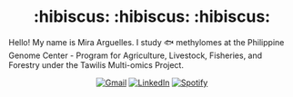 <h1 align="center">
    :hibiscus: :hibiscus: :hibiscus: 
</h1>

Hello! My name is Mira Arguelles. I study :fish: methylomes at the Philippine Genome Center - Program for Agriculture, Livestock, Fisheries, and Forestry under the Tawilis Multi-omics Project.
 

<div align="center">

[![Gmail](https://img.shields.io/badge/email-D14836?style=for-the-badge&logo=gmail&logoColor=white&link=mailto:mirarguelles@gmail.com)](mailto:mirarguelles@gmail.com)
[![LinkedIn](https://img.shields.io/badge/linkedin-%230077B5.svg?style=for-the-badge&logo=linkedin&logoColor=white)](https://www.linkedin.com/in/meruila/)
[![Spotify](https://img.shields.io/badge/music-1ED760?style=for-the-badge&logo=spotify&logoColor=white)](https://open.spotify.com/user/mirarguelles?si=8ff478bf24a04fea)

</div>